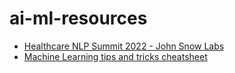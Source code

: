 # ai-ml-resources
- [Healthcare NLP Summit 2022 - John Snow Labs](https://youtube.com/playlist?list=PL5zieHHAlvAoXeSgVWe2QQ0tHYoap8InP)
- [Machine Learning tips and tricks cheatsheet](https://stanford.edu/~shervine/teaching/cs-229/cheatsheet-machine-learning-tips-and-tricks)
